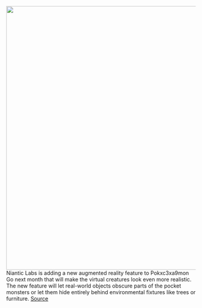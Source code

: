 <img src='https://cdn.vox-cdn.com/thumbor/SXEueAqAB0pDvR6exrqAoY-tnwE=/0x0:2040x1360/1200x800/filters:focal(857x517:1183x843)/cdn.vox-cdn.com/uploads/chorus_image/image/66843555/DSCF5354.0.jpg' width='700px' /><br/>
Niantic Labs is adding a new augmented reality feature to Pokxc3xa9mon Go next month that will make the virtual creatures look even more realistic. The new feature will let real-world objects obscure parts of the pocket monsters or let them hide entirely behind environmental fixtures like trees or furniture.
<a href='https://www.theverge.com/2020/5/26/21269862/niantic-pokemon-go-reality-blending-ar-features-release-update'> Source <a/>